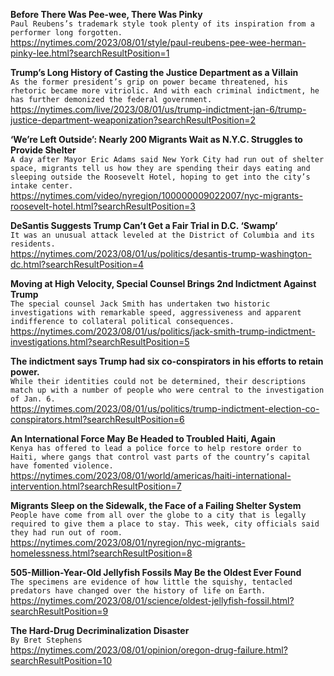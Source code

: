 **Before There Was Pee-wee, There Was Pinky**\
`Paul Reubens’s trademark style took plenty of its inspiration from a performer long forgotten.`\
https://nytimes.com/2023/08/01/style/paul-reubens-pee-wee-herman-pinky-lee.html?searchResultPosition=1

**Trump’s Long History of Casting the Justice Department as a Villain**\
`As the former president’s grip on power became threatened, his rhetoric became more vitriolic. And with each criminal indictment, he has further demonized the federal government.`\
https://nytimes.com/live/2023/08/01/us/trump-indictment-jan-6/trump-justice-department-weaponization?searchResultPosition=2

**‘We’re Left Outside’: Nearly 200 Migrants Wait as N.Y.C. Struggles to Provide Shelter**\
`A day after Mayor Eric Adams said New York City had run out of shelter space, migrants tell us how they are spending their days eating and sleeping outside the Roosevelt Hotel, hoping to get into the city’s intake center.`\
https://nytimes.com/video/nyregion/100000009022007/nyc-migrants-roosevelt-hotel.html?searchResultPosition=3

**DeSantis Suggests Trump Can’t Get a Fair Trial in D.C. ‘Swamp’**\
`It was an unusual attack leveled at the District of Columbia and its residents.`\
https://nytimes.com/2023/08/01/us/politics/desantis-trump-washington-dc.html?searchResultPosition=4

**Moving at High Velocity, Special Counsel Brings 2nd Indictment Against Trump**\
`The special counsel Jack Smith has undertaken two historic investigations with remarkable speed, aggressiveness and apparent indifference to collateral political consequences.`\
https://nytimes.com/2023/08/01/us/politics/jack-smith-trump-indictment-investigations.html?searchResultPosition=5

**The indictment says Trump had six co-conspirators in his efforts to retain power.**\
`While their identities could not be determined, their descriptions match up with a number of people who were central to the investigation of Jan. 6.`\
https://nytimes.com/2023/08/01/us/politics/trump-indictment-election-co-conspirators.html?searchResultPosition=6

**An International Force May Be Headed to Troubled Haiti, Again**\
`Kenya has offered to lead a police force to help restore order to Haiti, where gangs that control vast parts of the country’s capital have fomented violence.`\
https://nytimes.com/2023/08/01/world/americas/haiti-international-intervention.html?searchResultPosition=7

**Migrants Sleep on the Sidewalk, the Face of a Failing Shelter System**\
`People have come from all over the globe to a city that is legally required to give them a place to stay. This week, city officials said they had run out of room.`\
https://nytimes.com/2023/08/01/nyregion/nyc-migrants-homelessness.html?searchResultPosition=8

**505-Million-Year-Old Jellyfish Fossils May Be the Oldest Ever Found**\
`The specimens are evidence of how little the squishy, tentacled predators have changed over the history of life on Earth.`\
https://nytimes.com/2023/08/01/science/oldest-jellyfish-fossil.html?searchResultPosition=9

**The Hard-Drug Decriminalization Disaster**\
`By Bret Stephens`\
https://nytimes.com/2023/08/01/opinion/oregon-drug-failure.html?searchResultPosition=10

